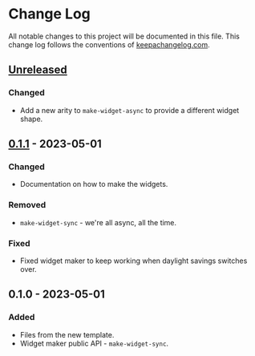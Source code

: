 # Change Log
All notable changes to this project will be documented in this file. This change log follows the conventions of [keepachangelog.com](http://keepachangelog.com/).

## [Unreleased]
### Changed
- Add a new arity to `make-widget-async` to provide a different widget shape.

## [0.1.1] - 2023-05-01
### Changed
- Documentation on how to make the widgets.

### Removed
- `make-widget-sync` - we're all async, all the time.

### Fixed
- Fixed widget maker to keep working when daylight savings switches over.

## 0.1.0 - 2023-05-01
### Added
- Files from the new template.
- Widget maker public API - `make-widget-sync`.

[Unreleased]: https://sourcehost.site/your-name/my-stuff/compare/0.1.1...HEAD
[0.1.1]: https://sourcehost.site/your-name/my-stuff/compare/0.1.0...0.1.1
